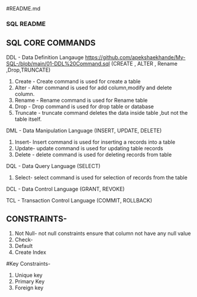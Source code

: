 #README.md
### SQL README
## SQL CORE COMMANDS
DDL - Data Definition Langauge
https://github.com/apekshaekhande/My-SQL-/blob/main/01-DDL%20Command.sql
(CREATE , ALTER , Rename ,Drop,TRUNCATE)
1) Create   - Create command is used for create a table 
2) Alter    - Alter command is used for add column,modify and delete column.
3) Rename   - Rename command is used for Rename table
4) Drop     - Drop command is used for drop table or database
5) Truncate - truncate command deletes the data inside table ,but not the table itself.

DML - Data Manipulation Language 
(INSERT, UPDATE, DELETE)
1) Insert- Insert command is used for inserting a records into a table
2) Update- update command is used for updating table records 
3) Delete - delete command is used for deleting records from table

DQL - Data Query Language
(SELECT)
1) Select- select command is used for selection of records from the table

DCL - Data Control Language
(GRANT, REVOKE)

TCL - Transaction Control Language
(COMMIT, ROLLBACK)

## CONSTRAINTS-
1) Not Null- not null constraints ensure that column not have any null value
2) Check-
3) Default
4) Create Index

#Key Constraints-
1) Unique key
2) Primary Key
3) Foreign key
